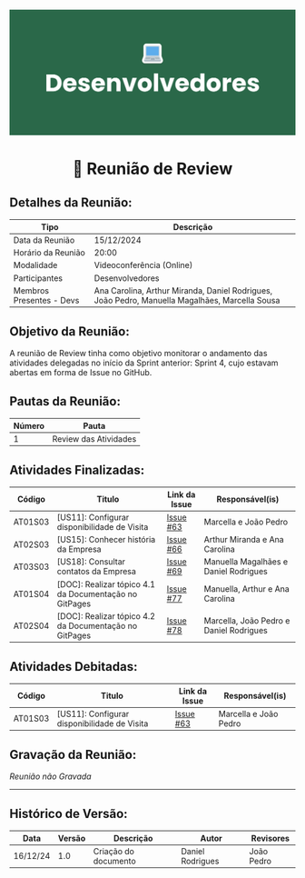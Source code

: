 #
![Banner Desenvolvedores](../../../../assets/BannerDesenvolvedores.png)

<div align="center">
<h1>🤝 Reunião de Review </h1>
</div>

## Detalhes da Reunião:
| Tipo | Descrição                              |
|---- | --------------------------------------- |
| Data da Reunião | 15/12/2024 |
| Horário da Reunião | 20:00 |
| Modalidade | Videoconferência (Online) |
| Participantes | Desenvolvedores |
| Membros Presentes - Devs | Ana Carolina, Arthur Miranda, Daniel Rodrigues, João Pedro, Manuella Magalhães, Marcella Sousa |

## Objetivo da Reunião:
A reunião de Review tinha como objetivo monitorar o andamento das atividades delegadas no início da Sprint anterior: Sprint 4, cujo estavam abertas em forma de Issue no GitHub.

## Pautas da Reunião:

| Número | Pauta |
| --- | ------ |
| 1 | Review das Atividades |

## Atividades Finalizadas:

Código  | Titulo                                                 | Link da Issue | Responsável(is)
------- | ------------------------------------------------------ | ------------- | --------------- 
AT01S03 | [US11]: Configurar disponibilidade de Visita | [Issue #63](https://github.com/mdsreq-fga-unb/2024.2-T03-CafeDoSitio/issues/63) | Marcella e João Pedro
AT02S03 | [US15]: Conhecer história da Empresa         | [Issue #66](https://github.com/mdsreq-fga-unb/2024.2-T03-CafeDoSitio/issues/66) | Arthur Miranda e Ana Carolina
AT03S03 | [US18]: Consultar contatos da Empresa        | [Issue #69](https://github.com/mdsreq-fga-unb/2024.2-T03-CafeDoSitio/issues/69) | Manuella Magalhães e Daniel Rodrigues
AT01S04 | [DOC]: Realizar tópico 4.1 da Documentação no GitPages | [Issue #77](https://github.com/mdsreq-fga-unb/2024.2-T03-CafeDoSitio/issues/77) | Manuella, Arthur e Ana Carolina
AT02S04 | [DOC]: Realizar tópico 4.2 da Documentação no GitPages | [Issue #78](https://github.com/mdsreq-fga-unb/2024.2-T03-CafeDoSitio/issues/78) | Marcella, João Pedro e Daniel Rodrigues

## Atividades Debitadas:

Código  | Titulo                                                 | Link da Issue | Responsável(is)
------- | ------------------------------------------------------ | ------------- | --------------- 
AT01S03 | [US11]: Configurar disponibilidade de Visita | [Issue #63](https://github.com/mdsreq-fga-unb/2024.2-T03-CafeDoSitio/issues/63) | Marcella e João Pedro

## Gravação da Reunião:
_Reunião não Gravada_

---
## Histórico de Versão: 
| Data | Versão | Descrição | Autor | Revisores |
|---- | ------ | --------- | ----- | --------- |
| 16/12/24 | 1.0 | Criação do documento | Daniel Rodrigues | João Pedro |